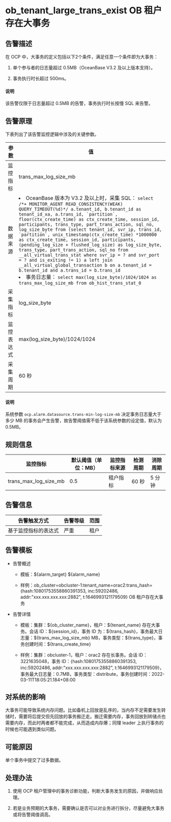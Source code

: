 ob_tenant_large_trans_exist OB 租户存在大事务
===========================================================

告警描述
-------------------------

在 OCP 中，大事务的定义包括以下2个条件，满足任意一个条件即为大事务：

1. 单个参与者的日志量超过 0.5MB（OceanBase V3.2 及以上版本支持）。

2. 事务执行时长超过 500ms。

  <main id="notice" type='explain'>
    <h4>说明</h4>
    <p>该告警仅限于日志量超过 0.5MB 的告警，事务执行时长按慢 SQL 来告警。</p>
  </main>

告警原理
-------------------------

下表列出了该告警监控逻辑中涉及的关键参数。

|  参数   |                                                                                                                                                                                                                                                                                                                                                                                                                                                                                                                      值                                                                                                                                                                                                                                                                                                                                                                                                                                                                                                                       |
|-------|----------------------------------------------------------------------------------------------------------------------------------------------------------------------------------------------------------------------------------------------------------------------------------------------------------------------------------------------------------------------------------------------------------------------------------------------------------------------------------------------------------------------------------------------------------------------------------------------------------------------------------------------------------------------------------------------------------------------------------------------------------------------------------------------------------------------------------------------------------------------------------------------------------------------------------------------------------------------------------------------------------------------------------------------|
| 监控指标  | trans_max_log_size_mb                                                                                                                                                                                                                                                                                                                                                                                                                                                                                                                                                                                                                                                                                                                                                                                                                                                                                                                                                                                                                        |
| 数据来源  | <li> OceanBase 版本为 V3.2 及以上时，采集 SQL： ```select /*+ MONITOR_AGENT READ_CONSISTENCY(WEAK) QUERY_TIMEOUT(%d)*/ a.tenant_id, b.tenant_id as tenant_id_xa, a.trans_id, `partition`, floor(ctx_create_time) as ctx_create_time, session_id, participants, trans_type, part_trans_action, sql_no, log_size_byte from (select tenant_id, svr_ip, trans_id, `partition`, unix_timestamp(ctx_create_time) *1000000 as ctx_create_time, session_id, participants, (pending_log_size + flushed_log_size) as log_size_byte, trans_type, part_trans_action, sql_no from __all_virtual_trans_stat where svr_ip = ? and svr_port = ? and is_exiting != 1) a left join __all_virtual_global_transaction b on a.tenant_id = b.tenant_id and a.trans_id = b.trans_id ```   </li><li> 事务日志量： ```select max(log_size_byte)/1024/1024 as trans_max_log_size_mb from ob_hist_trans_stat_0``` </li>   |
| 采集指标  | log_size_byte                                                                                                                                                                                                                                                                                                                                                                                                                                                                                                                                                                                                                                                                                                                                                                                                                                                                                                                                                                                                                                |
| 监控表达式 | max(log_size_byte)/1024/1024                                                                                                                                                                                                                                                                                                                                                                                                                                                                                                                                                                                                                                                                                                                                                                                                                                                                                                                                                                                                                 |
| 采集周期  | 60 秒                                                                                                                                                                                                                                                                                                                                                                                                                                                                                                                                                                                                                                                                                                                                                                                                                                                                                                                                                                                                                                         |

  <main id="notice" type='explain'>
    <h4>说明</h4>
    <p>系统参数 <code>ocp.alarm.datasource.trans-min-log-size-mb</code> 决定事务日志量大于多少 MB 的事务会产生告警，故告警阈值需不低于该系统参数的设定值，默认为 0.5MB。</p>
  </main>

规则信息
-------------------------

|         监控指标          | 默认阈值（单位：MB） | 监控指标来源 | 检测周期 | 消除周期 |
|-----------------------|-------------|--------|------|------|
| trans_max_log_size_mb | 0.5         | 租户指标   | 60 秒 | 5 分钟 |

告警信息
-------------------------

|   告警触发方式   | 告警等级 | 范围 |
|------------|------|----|
| 基于监控指标的表达式 | 严重   | 租户 |

告警模板
-------------------------

* 告警概述

  * 模板：\${alarm_target} \${alarm_name}

  * 样例：ob_cluster=obcluster-1:tenant_name=orac2:trans_hash={hash:10801753558860391353, inc:59202486, addr:"xxx.xxx.xxx.xxx:2882", t:1646993121179509} OB 租户存在大事务

* 告警详情

  * 模板：集群：\${ob_cluster_name}，租户：\${tenant_name} 存在大事务。会话 ID：\${session_id}，事务 ID 为：\${trans_hash}，事务最大日志量：\${trans_max_log_size_mb} MB，事务类型：\${trans_type}，事务创建时间：\${trans_create_time}

  * 样例：集群：obcluster-1，租户：orac2 存在长事务。会话 ID：3221635048，事务 ID：{hash:10801753558860391353, inc:59202486, addr:"xxx.xxx.xxx.xxx:2882", t:1646993121179509}，事务最大日志量：0.7MB，事务类型：distribute，事务创建时间：2022-03-11T18:05:21.184+08:00

对系统的影响
---------------------------

大事务可能导致系统内存问题。比如备机上回放是乱序的，当内存不足需要发生转储时，需要将后提交但先回放的事务搬迁走。搬迁需要内存，事务回放到转储点也需要内存，而此时两者都不能完成，从而造成内存爆；同理 leader 上执行事务的时候也可能遇到类似问题。

可能原因
-------------------------

单个事务中提交了过多数据。

处理办法
-------------------------

1. 使用 OCP 租户管理中的事务诊断功能，判断大事务发生的原因，并做响应处理。

2. 若是业务预期的大事务，需要确认是否可以对业务进行拆分，尽量避免大事务或将告警阈值调高。

